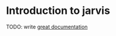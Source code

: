 # Introduction to jarvis

TODO: write [great documentation](http://jacobian.org/writing/what-to-write/)
